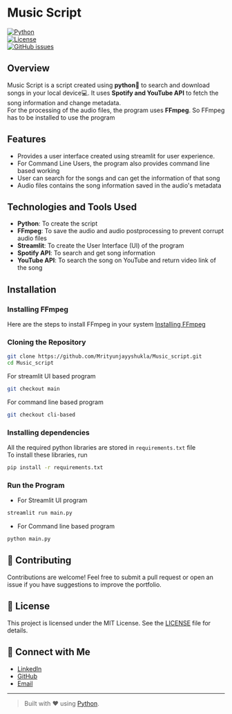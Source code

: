 # Music Script

[![Python](https://img.shields.io/badge/Python-%2302569B.svg?style=for-the-badge&logo=python&logoColor=lightblue)](https://python.org)  
[![License](https://img.shields.io/badge/License-MIT-green.svg)](LICENSE)  
[![GitHub issues](https://img.shields.io/github/issues/Mrityunjayyshukla/Music_Script.svg)](https://github.com/Mrityunjayyshukla/Music_Script/issues)

## Overview

Music Script is a script created using **python**🐍 to search and download songs in your local device💻. It uses **Spotify and YouTube API** to fetch the song information and change metadata.<br>
For the processing of the audio files, the program uses **FFmpeg**. So FFmpeg has to be installed to use the program

## Features

* Provides a user interface created using streamlit for user experience.
* For Command Line Users, the program also provides command line based working
* User can search for the songs and can get the information of that song
* Audio files contains the song information saved in the audio's metadata

## Technologies and Tools Used
- **Python**: To create the script
- **FFmpeg**: To save the audio and audio postprocessing to prevent corrupt audio files
- **Streamlit**: To create the User Interface (UI) of the program
- **Spotify API**: To search and get song information
- **YouTube API**: To search the song on YouTube and return video link of the song

## Installation
### Installing FFmpeg
Here are the steps to install FFmpeg in your system
[Installing FFmpeg](https://github.com/Mrityunjayyshukla/Music_script/blob/main/ffmpeg_install.md)

### Cloning the Repository
```bash
git clone https://github.com/Mrityunjayyshukla/Music_script.git
cd Music_script
```
For streamlit UI based program
```bash
git checkout main
```
For command line based program
```bash
git checkout cli-based
```

### Installing dependencies
All the required python libraries are stored in `requirements.txt` file<br>
To install these libraries, run
```bash
pip install -r requirements.txt
```

### Run the Program
- For Streamlit UI program
```bash
streamlit run main.py
```
- For Command line based program
```bash
python main.py
```

## 🤝 Contributing

Contributions are welcome! Feel free to submit a pull request or open an issue if you have suggestions to improve the portfolio.

## 📄 License

This project is licensed under the MIT License. See the [LICENSE](LICENSE) file for details.

## 💬 Connect with Me

- [LinkedIn](https://linkedin.com/in/mrityunjayyshukla)
- [GitHub](https://github.com/Mrityunjayyshukla)
- [Email](mailto:shuklamrityunjay60@gmail.com)

---

> Built with ❤️ using [Python](https://python.org/).
